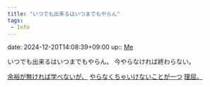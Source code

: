 ```yaml
---
title: "いつでも出来るはいつまでもやらん"
tags:
 - Info
---
```


date: 2024-12-20T14:08:39+09:00
up:: [Me](../Bar/Novel/Chaos/Me.md)

いつでも出来るはいつまでもやらん。
今やらなければ終わらない。

[余裕が無ければ学べないが、](余裕が無ければ学べないが、.md)
[やらなくちゃいけないことが一つ](やらなくちゃいけないことが一つ.md)
[理屈。](%E7%90%86%E5%B1%88%E3%80%82.md)